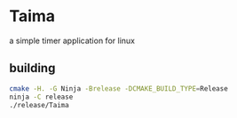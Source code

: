 # Taima
a simple timer application for linux

## building

```bash
cmake -H. -G Ninja -Brelease -DCMAKE_BUILD_TYPE=Release
ninja -C release
./release/Taima
```
